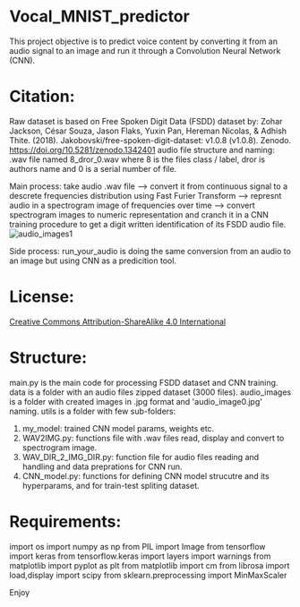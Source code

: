 # Vocal_MNIST_predictor
This project objective is to predict voice content by converting it from an audio signal to an image and run it through a Convolution Neural Network (CNN).

# Citation:
Raw dataset is based on Free Spoken Digit Data (FSDD) dataset by: Zohar Jackson, César Souza, Jason Flaks, Yuxin Pan, Hereman Nicolas, & Adhish Thite. (2018).
Jakobovski/free-spoken-digit-dataset: v1.0.8 (v1.0.8). Zenodo. https://doi.org/10.5281/zenodo.1342401
audio file structure and naming: .wav file named 8_dror_0.wav where 8 is the files class / label, dror is authors name and 0 is a serial number of file.

Main process: take audio .wav file --> convert it from continuous signal to a descrete frequencies distribution using Fast Furier Transform --> represnt audio in a spectrogram image of frequencies over time --> convert spectrogram images to numeric representation and cranch it in a CNN training procedure to get a digit written identification of its FSDD audio file.
![audio_images1](https://user-images.githubusercontent.com/88071463/137535726-09c43ee7-60ea-44bd-9281-c7b47273014e.jpg)

Side process: run_your_audio is doing the same conversion from an audio to an image but using CNN as a predicition tool.

# License:
[Creative Commons Attribution-ShareAlike 4.0 International](https://creativecommons.org/licenses/by-sa/4.0/)

# Structure:
main.py is the main code for processing FSDD dataset and CNN training.
data is a folder with an audio files zipped dataset (3000 files).
audio_images is a folder with created images in .jpg format and 'audio_image0.jpg' naming.
utils is a folder with few sub-folders:
1. my_model: trained CNN model params, weights etc.
2. WAV2IMG.py: functions file with .wav files read, display and convert to spectrogram image.
3. WAV_DIR_2_IMG_DIR.py: function file for audio files reading and handling and data preprations for CNN run.
4. CNN_model.py: functions for defining CNN model strucutre and its hyperparams, and for train-test spliting dataset.

# Requirements:
import os
import numpy as np
from PIL import Image
from tensorflow import keras
from tensorflow.keras import layers
import warnings
from matplotlib import pyplot as plt
from matplotlib import cm
from librosa import load,display
import scipy
from sklearn.preprocessing import MinMaxScaler

Enjoy
